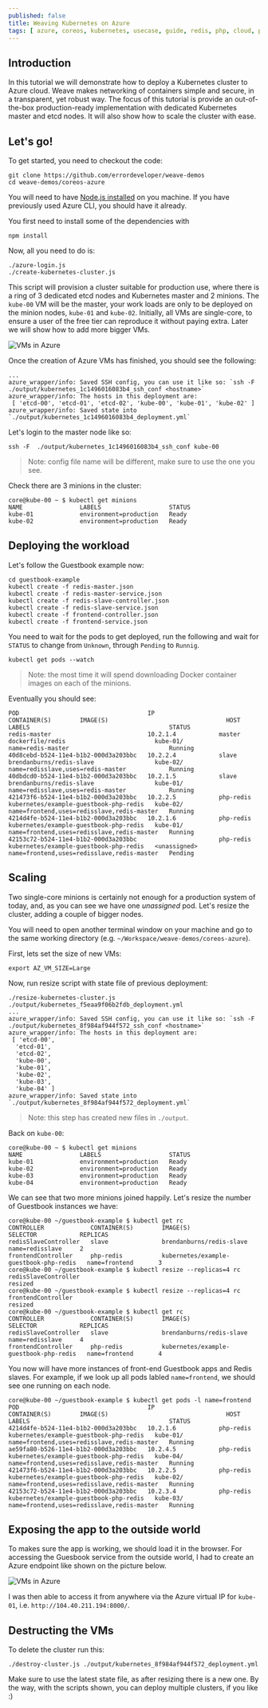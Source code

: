 ```yaml
---
published: false
title: Weaving Kubernetes on Azure
tags: [ azure, coreos, kubernetes, usecase, guide, redis, php, cloud, provisioning ]
---
```


## Introduction

In this tutorial we will demonstrate how to deploy a Kubernetes cluster to Azure cloud. Weave makes networking of containers simple and secure, in a transparent, yet robust way. The focus of this tutorial is provide an out-of-the-box production-ready implementation with dedicated Kubernetes master and etcd nodes. It will also show how to scale the cluster with ease.

## Let's go!
To get started, you need to checkout the code:

```
git clone https://github.com/errordeveloper/weave-demos
cd weave-demos/coreos-azure
```

You will need to have [Node.js installed](http://nodejs.org/download/) on you machine. If you have previously used Azure CLI, you should have it already.

You first need to install some of the dependencies with

```
npm install
```

Now, all you need to do is:

```
./azure-login.js
./create-kubernetes-cluster.js
```

This script will provision a cluster suitable for production use, where there is a ring of 3 dedicated etcd nodes and Kubernetes master and 2 minions. The `kube-00` VM will be the master, your work loads are only to be deployed on the minion nodes, `kube-01` and `kube-02`. Initially, all VMs are single-core, to ensure a user of the free tier can reproduce it without paying extra. Later we will show how to add more bigger VMs.

![VMs in Azure](https://www.dropbox.com/s/logk4mot2gnlxgn/Screenshot%202015-02-15%2015.54.45.png?dl=1)

Once the creation of Azure VMs has finished, you should see the following:

```
...
azure_wrapper/info: Saved SSH config, you can use it like so: `ssh -F  ./output/kubernetes_1c1496016083b4_ssh_conf <hostname>`
azure_wrapper/info: The hosts in this deployment are:
 [ 'etcd-00', 'etcd-01', 'etcd-02', 'kube-00', 'kube-01', 'kube-02' ]
azure_wrapper/info: Saved state into `./output/kubernetes_1c1496016083b4_deployment.yml`
```

Let's login to the master node like so:
```
ssh -F  ./output/kubernetes_1c1496016083b4_ssh_conf kube-00
```
> Note: config file name will be different, make sure to use the one you see.

Check there are 3 minions in the cluster:
```
core@kube-00 ~ $ kubectl get minions
NAME                LABELS                   STATUS
kube-01             environment=production   Ready
kube-02             environment=production   Ready
```

## Deploying the workload

Let's follow the Guestbook example now:
```
cd guestbook-example
kubectl create -f redis-master.json
kubectl create -f redis-master-service.json
kubectl create -f redis-slave-controller.json
kubectl create -f redis-slave-service.json
kubectl create -f frontend-controller.json
kubectl create -f frontend-service.json
```

You need to wait for the pods to get deployed, run the following and wait for `STATUS` to change from `Unknown`, through `Pending` to `Runnig`. 
```
kubectl get pods --watch
```
> Note: the most time it will spend downloading Docker container images on each of the minions.

Eventually you should see:
```
POD                                    IP                  CONTAINER(S)        IMAGE(S)                                 HOST                LABELS                                       STATUS
redis-master                           10.2.1.4            master              dockerfile/redis                         kube-01/            name=redis-master                            Running
40d8cebd-b524-11e4-b1b2-000d3a203bbc   10.2.2.4            slave               brendanburns/redis-slave                 kube-02/            name=redisslave,uses=redis-master            Running
40dbdcd0-b524-11e4-b1b2-000d3a203bbc   10.2.1.5            slave               brendanburns/redis-slave                 kube-01/            name=redisslave,uses=redis-master            Running
421473f6-b524-11e4-b1b2-000d3a203bbc   10.2.2.5            php-redis           kubernetes/example-guestbook-php-redis   kube-02/            name=frontend,uses=redisslave,redis-master   Running
4214d4fe-b524-11e4-b1b2-000d3a203bbc   10.2.1.6            php-redis           kubernetes/example-guestbook-php-redis   kube-01/            name=frontend,uses=redisslave,redis-master   Running
42153c72-b524-11e4-b1b2-000d3a203bbc                       php-redis           kubernetes/example-guestbook-php-redis   <unassigned>        name=frontend,uses=redisslave,redis-master   Pending
```

## Scaling

Two single-core minions is certainly not enough for a production system of today, and, as you can see we have one _unassigned_ pod. Let's resize the cluster, adding a couple of bigger nodes.

You will need to open another terminal window on your machine and go to the same working directory (e.g. `~/Workspace/weave-demos/coreos-azure`).

First, lets set the size of new VMs:
```
export AZ_VM_SIZE=Large
```
Now, run resize script with state file of previous deployment:
```
./resize-kubernetes-cluster.js ./output/kubernetes_f5eaa9f06b2fdb_deployment.yml
...
azure_wrapper/info: Saved SSH config, you can use it like so: `ssh -F  ./output/kubernetes_8f984af944f572_ssh_conf <hostname>`
azure_wrapper/info: The hosts in this deployment are:
 [ 'etcd-00',
  'etcd-01',
  'etcd-02',
  'kube-00',
  'kube-01',
  'kube-02',
  'kube-03',
  'kube-04' ]
azure_wrapper/info: Saved state into `./output/kubernetes_8f984af944f572_deployment.yml`
```
> Note: this step has created new files in `./output`.

Back on `kube-00`:
```
core@kube-00 ~ $ kubectl get minions
NAME                LABELS                   STATUS
kube-01             environment=production   Ready
kube-02             environment=production   Ready
kube-03             environment=production   Ready
kube-04             environment=production   Ready
```

We can see that two more minions joined happily. Let's resize the number of Guestbook instances we have:

```
core@kube-00 ~/guestbook-example $ kubectl get rc
CONTROLLER             CONTAINER(S)        IMAGE(S)                                 SELECTOR            REPLICAS
redisSlaveController   slave               brendanburns/redis-slave                 name=redisslave     2
frontendController     php-redis           kubernetes/example-guestbook-php-redis   name=frontend       3
core@kube-00 ~/guestbook-example $ kubectl resize --replicas=4 rc redisSlaveController
resized
core@kube-00 ~/guestbook-example $ kubectl resize --replicas=4 rc frontendController
resized
core@kube-00 ~/guestbook-example $ kubectl get rc
CONTROLLER             CONTAINER(S)        IMAGE(S)                                 SELECTOR            REPLICAS
redisSlaveController   slave               brendanburns/redis-slave                 name=redisslave     4
frontendController     php-redis           kubernetes/example-guestbook-php-redis   name=frontend       4
```

You now will have more instances of front-end Guestbook apps and Redis slaves. For example, if we look up all pods labled `name=frontend`, we should see one running on each node.

```
core@kube-00 ~/guestbook-example $ kubectl get pods -l name=frontend
POD                                    IP                  CONTAINER(S)        IMAGE(S)                                 HOST                LABELS                                       STATUS
4214d4fe-b524-11e4-b1b2-000d3a203bbc   10.2.1.6            php-redis           kubernetes/example-guestbook-php-redis   kube-01/            name=frontend,uses=redisslave,redis-master   Running
ae59fa80-b526-11e4-b1b2-000d3a203bbc   10.2.4.5            php-redis           kubernetes/example-guestbook-php-redis   kube-04/            name=frontend,uses=redisslave,redis-master   Running
421473f6-b524-11e4-b1b2-000d3a203bbc   10.2.2.5            php-redis           kubernetes/example-guestbook-php-redis   kube-02/            name=frontend,uses=redisslave,redis-master   Running
42153c72-b524-11e4-b1b2-000d3a203bbc   10.2.3.4            php-redis           kubernetes/example-guestbook-php-redis   kube-03/            name=frontend,uses=redisslave,redis-master   Running
```

## Exposing the app to the outside world

To makes sure the app is working, we should load it in the browser. For accessing the Guesbook service from the outside world, I had to create an Azure endpoint like shown on the picture below.

![VMs in Azure](https://www.dropbox.com/s/a7gglyamb9pltqn/Screenshot%202015-02-15%2016.02.32.png?dl=1)

I was then able to access it from anywhere via the Azure virtual IP for `kube-01`, i.e. `http://104.40.211.194:8000/`.

## Destructing the VMs

To delete the cluster run this:
```
./destroy-cluster.js ./output/kubernetes_8f984af944f572_deployment.yml 
```

Make sure to use the latest state file, as after resizing there is a new one. By the way, with the scripts shown, you can deploy multiple clusters, if you like :)

